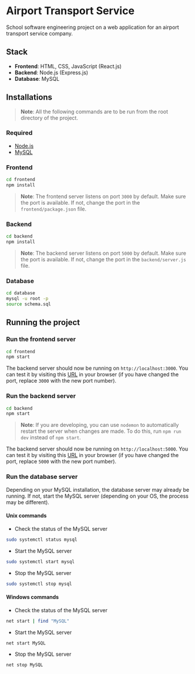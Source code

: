 # Airport Transport Service

School software engineering project on a web application for an airport transport service company.

## Stack

- **Frontend**: HTML, CSS, JavaScript (React.js)
- **Backend**: Node.js (Express.js)
- **Database**: MySQL

## Installations

> **Note**: All the following commands are to be run from the root directory of the project.

### Required

- [Node.js](https://nodejs.org/en/download/)
- [MySQL](https://dev.mysql.com/downloads/installer/)

### Frontend

```bash
cd frontend
npm install
```

> **Note**: The frontend server listens on port `3000` by default. Make sure the port is available. If not, change the port in the `frontend/package.json` file.

### Backend

```bash
cd backend
npm install
```

> **Note**: The backend server listens on port `5000` by default. Make sure the port is available. If not, change the port in the `backend/server.js` file.

### Database

```bash
cd database
mysql -u root -p
source schema.sql
```

## Running the project

### Run the frontend server

```bash
cd frontend
npm start
```

The backend server should now be running on `http://localhost:3000`. You can test it by visiting this [URL](http://localhost:3000) in your browser (if you have changed the port, replace `3000` with the new port number).

### Run the backend server

```bash
cd backend
npm start
```

> **Note**: If you are developing, you can use `nodemon` to automatically restart the server when changes are made. To do this, run `npm run dev` instead of `npm start`.

The backend server should now be running on `http://localhost:5000`. You can test it by visiting this [URL](http://localhost:5000) in your browser (if you have changed the port, replace `5000` with the new port number).

### Run the database server

Depending on your MySQL installation, the database server may already be running. If not, start the MySQL server (depending on your OS, the process may be different).

#### Unix commands

* Check the status of the MySQL server
```bash
sudo systemctl status mysql
```

* Start the MySQL server
```bash
sudo systemctl start mysql
```

* Stop the MySQL server
```bash
sudo systemctl stop mysql
```

#### Windows commands

* Check the status of the MySQL server
```bash
net start | find "MySQL"
```

* Start the MySQL server
```bash
net start MySQL
```

* Stop the MySQL server
```bash
net stop MySQL
```